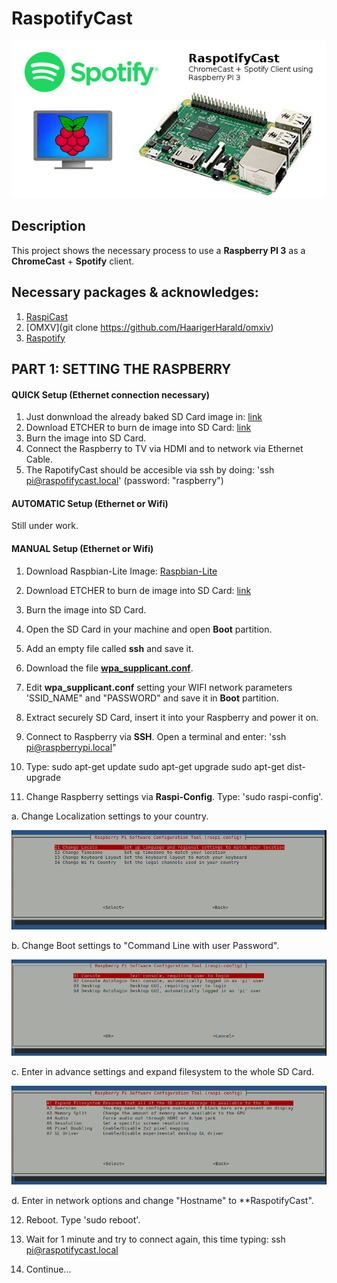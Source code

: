 # RaspotifyCast

![RaspotifyCast](images/RaspotifyCast.jpg)

## Description
This project shows the necessary process to use a **Raspberry PI 3** as a **ChromeCast** + **Spotify** client.

## Necessary packages & acknowledges:

1) [RaspiCast](https://play.google.com/store/apps/details?id=at.huber.raspicast&hl=es)
2) [OMXV](git clone https://github.com/HaarigerHarald/omxiv)
2) [Raspotify](https://github.com/dtcooper/raspotify)

## PART 1: SETTING THE RASPBERRY

#### QUICK Setup (Ethernet connection necessary)

1) Just donwnload the already baked SD Card image in: [link](www.google.com)
2) Download ETCHER to burn de image into SD Card: [link](https://etcher.io/)
3) Burn the image into SD Card.
4) Connect the Raspberry to TV via HDMI and to network via Ethernet Cable.
5) The RapotifyCast should be accesible via ssh by doing: 'ssh pi@raspofifycast.local' (password: "raspberry")

#### AUTOMATIC Setup (Ethernet or Wifi)
Still under work.

#### MANUAL Setup (Ethernet or Wifi)

1) Download Raspbian-Lite Image: [Raspbian-Lite](https://downloads.raspberrypi.org/raspbian_lite_latest)
2) Download ETCHER to burn de image into SD Card: [link](https://etcher.io/)
3) Burn the image into SD Card.
4) Open the SD Card in your machine and open **Boot** partition.
5) Add an empty file called **ssh** and save it.
6) Download the file [**wpa_supplicant.conf**](files/wpa_supplicant.conf).
7) Edit **wpa_supplicant.conf** setting your WIFI network parameters 'SSID_NAME" and "PASSWORD" and save it in **Boot** partition.
8) Extract securely SD Card, insert it into your Raspberry and power it on.
9) Connect to Raspberry via **SSH**. Open a terminal and enter: 'ssh pi@raspberrypi.local"
10) Type: 
sudo apt-get update
sudo apt-get upgrade
sudo apt-get dist-upgrade

11) Change Raspberry settings via **Raspi-Config**. Type: 'sudo raspi-config'.

  a. Change Localization settings to your country.
  
  ![raspi-localization](images/raspi-config_localization.png)
  
  b. Change Boot settings to "Command Line with user Password".
  
  ![raspi-boot](images/raspi-config_boot.png)
  
  c. Enter in advance settings and expand filesystem to the whole SD Card.
  
  ![raspi-expand](images/raspi-config_expad.png)
  
  d. Enter in network options and change "Hostname" to **RaspotifyCast".
  
12) Reboot. Type 'sudo reboot'.

13) Wait for 1 minute and try to connect again, this time typing: ssh pi@raspotifycast.local

14) Continue...
